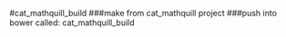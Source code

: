 #cat_mathquill_build
###make from cat_mathquill project
###push into bower called: cat_mathquill_build
